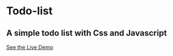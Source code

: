 # Todo-list
## A simple todo list with Css and Javascript
<a href='https://faridmohamady.github.io/Todo-list/'>See the Live Demo</a>
